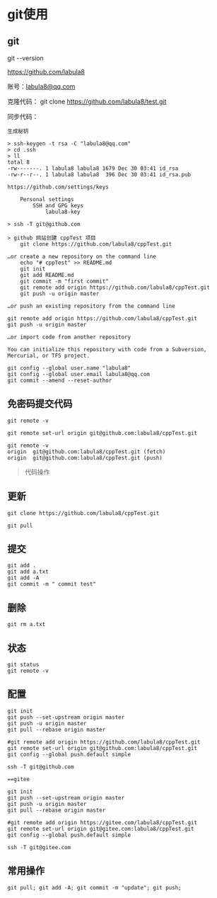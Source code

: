 # git使用

## git

git --version

https://github.com/labula8

账号：labula8@qq.com

克隆代码：
    git clone https://github.com/labula8/test.git

同步代码：

    生成秘钥

    > ssh-keygen -t rsa -C "labula8@qq.com"
    > cd .ssh
    > ll
    total 8
    -rw-------. 1 labula8 labula8 1679 Dec 30 03:41 id_rsa
    -rw-r--r--. 1 labula8 labula8  396 Dec 30 03:41 id_rsa.pub

    https://github.com/settings/keys

        Personal settings
            SSH and GPG keys
                labula8-key
                
    > ssh -T git@github.com

    > github 网站创建 cppTest 项目
        git clone https://github.com/labula8/cppTest.git
        
    …or create a new repository on the command line
        echo "# cppTest" >> README.md
        git init
        git add README.md
        git commit -m "first commit"
        git remote add origin https://github.com/labula8/cppTest.git
        git push -u origin master

    …or push an existing repository from the command line

    git remote add origin https://github.com/labula8/cppTest.git
    git push -u origin master

    …or import code from another repository

    You can initialize this repository with code from a Subversion, Mercurial, or TFS project.
    
    git config --global user.name "labula8"
    git config --global user.email labula8@qq.com
    git commit --amend --reset-author

## 免密码提交代码

    git remote -v

    git remote set-url origin git@github.com:labula8/cppTest.git

    git remote -v
    origin	git@github.com:labula8/cppTest.git (fetch)
    origin	git@github.com:labula8/cppTest.git (push)

> 代码操作

## 更新

    git clone https://github.com/labula8/cppTest.git

    git pull

## 提交

    git add .
    git add a.txt
    git add -A
    git commit -m " commit test"

## 删除

    git rm a.txt

## 状态

    git status
    git remote -v

## 配置

    git init
    git push --set-upstream origin master
    git push -u origin master
    git pull --rebase origin master

    #git remote add origin https://github.com/labula8/cppTest.git
    git remote set-url origin git@github.com:labula8/cppTest.git
    git config --global push.default simple

    ssh -T git@github.com

    ==gitee
    
    git init
    git push --set-upstream origin master
    git push -u origin master
    git pull --rebase origin master

    #git remote add origin https://gitee.com/labula8/cppTest.git
    git remote set-url origin git@gitee.com:labula8/cppTest.git
    git config --global push.default simple

    ssh -T git@gitee.com

## 常用操作

    git pull; git add -A; git commit -m "update"; git push;








